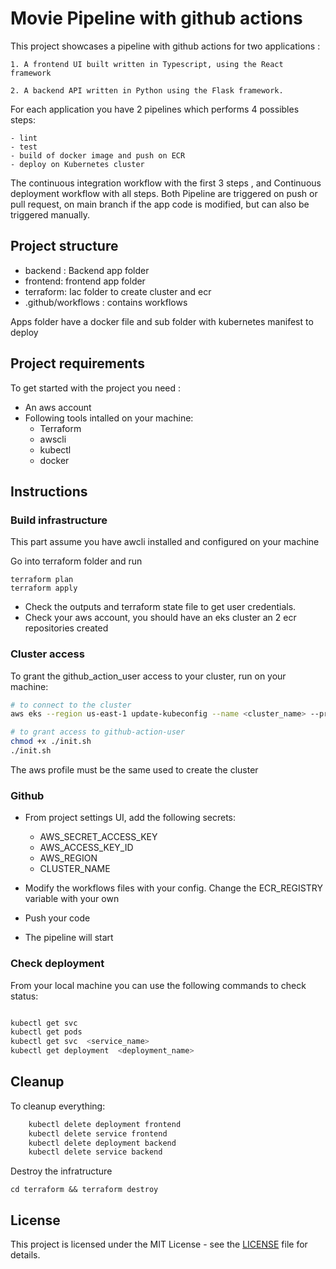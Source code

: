 # Movie Pipeline with github actions

This project showcases a pipeline with github actions for two applications :

    1. A frontend UI built written in Typescript, using the React framework

    2. A backend API written in Python using the Flask framework.

For each application you have 2 pipelines which performs 4 possibles steps:

    - lint
    - test
    - build of docker image and push on ECR
    - deploy on Kubernetes cluster

The continuous integration workflow with the first 3 steps , and Continuous deployment workflow with all steps.
Both Pipeline are triggered on push or pull request, on main branch if the app code  is modified, but can also be triggered manually.


## Project structure
 - backend : Backend app folder
 - frontend: frontend app folder
 - terraform: Iac folder to create cluster and ecr
 - .github/workflows : contains workflows

 Apps folder have a docker file and sub folder with kubernetes manifest to deploy

## Project requirements

To get started with the project you need :
- An aws account
- Following tools intalled on your machine:
    - Terraform
    - awscli
    - kubectl
    - docker


## Instructions


### Build infrastructure

This part assume you have awcli installed and configured on your machine

Go into terraform folder and run
 ```hcl
 terraform plan
 terraform apply

 ```
- Check the outputs and terraform state file to get user credentials.
- Check your aws account, you should have an eks cluster an 2 ecr repositories created


### Cluster access

To grant the github_action_user access to your cluster, run on your machine:

```bash
# to connect to the cluster
aws eks --region us-east-1 update-kubeconfig --name <cluster_name> --profile <your_aws_profile>

# to grant access to github-action-user
chmod +x ./init.sh
./init.sh
```
The aws profile must be the same used to create the cluster


### Github

- From project settings UI, add the following secrets:
  - AWS_SECRET_ACCESS_KEY
  - AWS_ACCESS_KEY_ID
  - AWS_REGION
  - CLUSTER_NAME

- Modify the workflows files  with your config. Change the ECR_REGISTRY variable with your own
- Push your code

- The pipeline will start

### Check deployment

From your local machine you can use the following commands to check status:

```bash

kubectl get svc
kubectl get pods
kubectl get svc  <service_name>
kubectl get deployment  <deployment_name>

```

## Cleanup

To cleanup everything:
```bash
    kubectl delete deployment frontend
    kubectl delete service frontend
    kubectl delete deployment backend
    kubectl delete service backend
```

Destroy the infratructure

```
cd terraform && terraform destroy
```


## License


This project is licensed under the MIT License - see the [LICENSE](LICENSE.txt) file for details.
